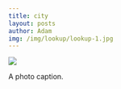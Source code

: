 ```yaml
---
title: city
layout: posts
author: Adam
img: /img/lookup/lookup-1.jpg
---
```


<img src="/img/city.jpg">
<p>
  A photo caption.
</p>
